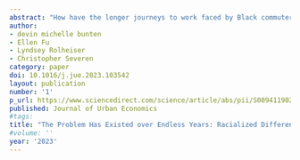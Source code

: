 ```yaml
---
abstract: "How have the longer journeys to work faced by Black commuters evolved in the United States over the last four decades? Black commuters spent 49 more minutes commuting per week in 1980 than White commuters; this difference declined to 22 minutes per week in 2019. Two factors account for the majority of the difference: Black workers are more likely to commute by transit, and Black workers make up a larger share of the population in cities with long average commutes. Increases in car commuting by Black workers account for nearly one quarter of the decline in the racialized difference in commute times between 1980 and 2019. Today, commute times have mostly converged (conditional on observables) for car commuters in small- and mid-sized cities. In contrast, differential job access today drives persistent differences of commute times, particularly in large, congested, and expensive cities."
author:
- devin michelle bunten
- Ellen Fu
- Lyndsey Rolheiser
- Christopher Severen
category: paper
doi: 10.1016/j.jue.2023.103542
layout: publication
number: '1'
p_url: https://www.sciencedirect.com/science/article/abs/pii/S0094119023000116
published: Journal of Urban Economics
#tags:
title: "The Problem Has Existed over Endless Years: Racialized Difference in Commuting, 1980–2019"
#volume: ''
year: '2023'
---
```


